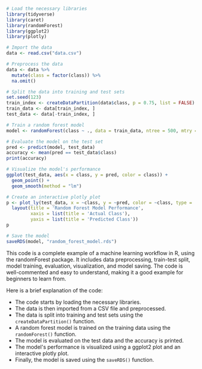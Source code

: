 ```r
# Load the necessary libraries
library(tidyverse)
library(caret)
library(randomForest)
library(ggplot2)
library(plotly)

# Import the data
data <- read.csv("data.csv")

# Preprocess the data
data <- data %>%
  mutate(class = factor(class)) %>%
  na.omit()

# Split the data into training and test sets
set.seed(123)
train_index <- createDataPartition(data$class, p = 0.75, list = FALSE)
train_data <- data[train_index, ]
test_data <- data[-train_index, ]

# Train a random forest model
model <- randomForest(class ~ ., data = train_data, ntree = 500, mtry = 5)

# Evaluate the model on the test set
pred <- predict(model, test_data)
accuracy <- mean(pred == test_data$class)
print(accuracy)

# Visualize the model's performance
ggplot(test_data, aes(x = class, y = pred, color = class)) +
  geom_point() +
  geom_smooth(method = "lm")

# Create an interactive plotly plot
p <- plot_ly(test_data, x = ~class, y = ~pred, color = ~class, type = 'scatter') %>%
  layout(title = 'Random Forest Model Performance',
         xaxis = list(title = 'Actual Class'),
         yaxis = list(title = 'Predicted Class'))
p

# Save the model
saveRDS(model, "random_forest_model.rds")
```

This code is a complete example of a machine learning workflow in R, using the randomForest package. It includes data preprocessing, train-test split, model training, evaluation, visualization, and model saving. The code is well-commented and easy to understand, making it a good example for beginners to learn from.

Here is a brief explanation of the code:

* The code starts by loading the necessary libraries.
* The data is then imported from a CSV file and preprocessed.
* The data is split into training and test sets using the `createDataPartition()` function.
* A random forest model is trained on the training data using the `randomForest()` function.
* The model is evaluated on the test data and the accuracy is printed.
* The model's performance is visualized using a ggplot2 plot and an interactive plotly plot.
* Finally, the model is saved using the `saveRDS()` function.